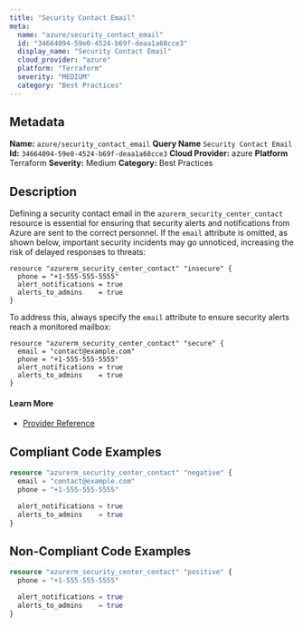 ```yaml
---
title: "Security Contact Email"
meta:
  name: "azure/security_contact_email"
  id: "34664094-59e0-4524-b69f-deaa1a68cce3"
  display_name: "Security Contact Email"
  cloud_provider: "azure"
  platform: "Terraform"
  severity: "MEDIUM"
  category: "Best Practices"
---
```

## Metadata
**Name:** `azure/security_contact_email`
**Query Name** `Security Contact Email`
**Id:** `34664094-59e0-4524-b69f-deaa1a68cce3`
**Cloud Provider:** azure
**Platform** Terraform
**Severity:** Medium
**Category:** Best Practices
## Description
Defining a security contact email in the `azurerm_security_center_contact` resource is essential for ensuring that security alerts and notifications from Azure are sent to the correct personnel. If the `email` attribute is omitted, as shown below, important security incidents may go unnoticed, increasing the risk of delayed responses to threats:

```
resource "azurerm_security_center_contact" "insecure" {
  phone = "+1-555-555-5555"
  alert_notifications = true
  alerts_to_admins    = true
}
```

To address this, always specify the `email` attribute to ensure security alerts reach a monitored mailbox:

```
resource "azurerm_security_center_contact" "secure" {
  email = "contact@example.com"
  phone = "+1-555-555-5555"
  alert_notifications = true
  alerts_to_admins    = true
}
```

#### Learn More

 - [Provider Reference](https://registry.terraform.io/providers/hashicorp/azurerm/latest/docs/resources/security_center_contact#email)


## Compliant Code Examples
```terraform
resource "azurerm_security_center_contact" "negative" {
  email = "contact@example.com"
  phone = "+1-555-555-5555"

  alert_notifications = true
  alerts_to_admins    = true
}

```
## Non-Compliant Code Examples
```terraform
resource "azurerm_security_center_contact" "positive" {
  phone = "+1-555-555-5555"

  alert_notifications = true
  alerts_to_admins    = true
}

```